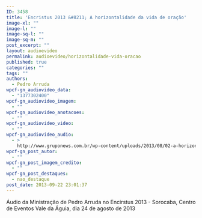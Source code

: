 ```yaml
---
ID: 3458
title: 'Encristus 2013 &#8211; A horizontalidade da vida de oração'
image-xl: ""
image-l: ""
image-sq-l: ""
image-sq-m: ""
post_excerpt: ""
layout: audioevideo
permalink: audioevideo/horizontalidade-vida-oracao
published: true
categories: ""
tags: ""
authors:
  - Pedro Arruda
wpcf-gn_audiovideo_data:
  - "1377302400"
wpcf-gn_audiovideo_imagem:
  - ""
wpcf-gn_audiovideo_anotacoes:
  - ""
wpcf-gn_audiovideo_video:
  - ""
wpcf-gn_audiovideo_audio:
  - >
    http://www.gruponews.com.br/wp-content/uploads/2013/08/02-a-horizontalidade-da-vida-de-oracao.mp3
wpcf-gn_post_autor:
  - ""
wpcf-gn_post_imagem_credito:
  - ""
wpcf-gn_post_destaques:
  - nao_destaque
post_date: 2013-09-22 23:01:37
---
```

Áudio da Ministração de Pedro Arruda no Encirstus 2013 - Sorocaba, Centro de Eventos Vale da Águia, dia 24 de agosto de 2013